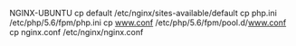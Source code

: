 NGINX-UBUNTU
cp default /etc/nginx/sites-available/default
cp php.ini /etc/php/5.6/fpm/php.ini
cp www.conf /etc/php/5.6/fpm/pool.d/www.conf
cp nginx.conf /etc/nginx/nginx.conf


